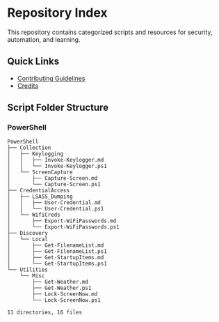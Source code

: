 # Repository Index

This repository contains categorized scripts and resources for security, automation, and learning.

## Quick Links

- [Contributing Guidelines](CONTRIBUTING.md)
- [Credits](CREDITS.md)

## Script Folder Structure

### PowerShell

```plaintext
PowerShell
├── Collection
│   ├── Keylogging
│   │   ├── Invoke-Keylogger.md
│   │   └── Invoke-Keylogger.ps1
│   └── ScreenCapture
│       ├── Capture-Screen.md
│       └── Capture-Screen.ps1
├── CredentialAccess
│   ├── LSASS_Dumping
│   │   ├── User-Credential.md
│   │   └── User-Credential.ps1
│   └── WifiCreds
│       ├── Export-WiFiPasswords.md
│       └── Export-WiFiPasswords.ps1
├── Discovery
│   └── Local
│       ├── Get-FilenameList.md
│       ├── Get-FilenameList.ps1
│       ├── Get-StartupItems.md
│       └── Get-StartupItems.ps1
└── Utilities
    └── Misc
        ├── Get-Weather.md
        ├── Get-Weather.ps1
        ├── Lock-ScreenNow.md
        └── Lock-ScreenNow.ps1

11 directories, 16 files
```

